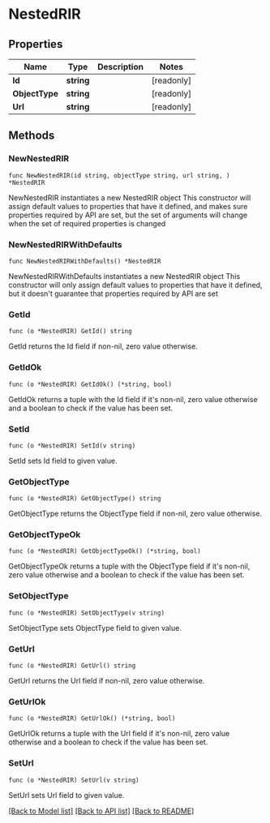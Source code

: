# NestedRIR

## Properties

Name | Type | Description | Notes
------------ | ------------- | ------------- | -------------
**Id** | **string** |  | [readonly] 
**ObjectType** | **string** |  | [readonly] 
**Url** | **string** |  | [readonly] 

## Methods

### NewNestedRIR

`func NewNestedRIR(id string, objectType string, url string, ) *NestedRIR`

NewNestedRIR instantiates a new NestedRIR object
This constructor will assign default values to properties that have it defined,
and makes sure properties required by API are set, but the set of arguments
will change when the set of required properties is changed

### NewNestedRIRWithDefaults

`func NewNestedRIRWithDefaults() *NestedRIR`

NewNestedRIRWithDefaults instantiates a new NestedRIR object
This constructor will only assign default values to properties that have it defined,
but it doesn't guarantee that properties required by API are set

### GetId

`func (o *NestedRIR) GetId() string`

GetId returns the Id field if non-nil, zero value otherwise.

### GetIdOk

`func (o *NestedRIR) GetIdOk() (*string, bool)`

GetIdOk returns a tuple with the Id field if it's non-nil, zero value otherwise
and a boolean to check if the value has been set.

### SetId

`func (o *NestedRIR) SetId(v string)`

SetId sets Id field to given value.


### GetObjectType

`func (o *NestedRIR) GetObjectType() string`

GetObjectType returns the ObjectType field if non-nil, zero value otherwise.

### GetObjectTypeOk

`func (o *NestedRIR) GetObjectTypeOk() (*string, bool)`

GetObjectTypeOk returns a tuple with the ObjectType field if it's non-nil, zero value otherwise
and a boolean to check if the value has been set.

### SetObjectType

`func (o *NestedRIR) SetObjectType(v string)`

SetObjectType sets ObjectType field to given value.


### GetUrl

`func (o *NestedRIR) GetUrl() string`

GetUrl returns the Url field if non-nil, zero value otherwise.

### GetUrlOk

`func (o *NestedRIR) GetUrlOk() (*string, bool)`

GetUrlOk returns a tuple with the Url field if it's non-nil, zero value otherwise
and a boolean to check if the value has been set.

### SetUrl

`func (o *NestedRIR) SetUrl(v string)`

SetUrl sets Url field to given value.



[[Back to Model list]](../README.md#documentation-for-models) [[Back to API list]](../README.md#documentation-for-api-endpoints) [[Back to README]](../README.md)


